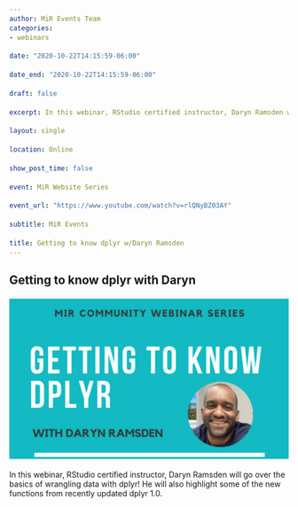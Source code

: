 ```yaml
---
author: MiR Events Team
categories:
- webinars

date: "2020-10-22T14:15:59-06:00"

date_end: "2020-10-22T14:15:59-06:00"

draft: false

excerpt: In this webinar, RStudio certified instructor, Daryn Ramsden will go over the basics of wrangling data with dplyr! He will also highlight some of the new functions from recently updated dplyr 1.0.

layout: single

location: Online

show_post_time: false

event: MiR Website Series

event_url: "https://www.youtube.com/watch?v=rlQNyBZ03AY"

subtitle: MiR Events

title: Getting to know dplyr w/Daryn Ramsden
---
```


## Getting to know dplyr with Daryn

![img](./featured.jpg)


In this webinar, RStudio certified instructor, Daryn Ramsden will go over the basics of wrangling data with dplyr! He will also highlight some of the new functions from recently updated dplyr 1.0.



